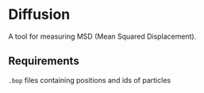 # Diffusion

A tool for measuring MSD (Mean Squared Displacement).

## Requirements

`.bop` files containing positions and ids of particles
